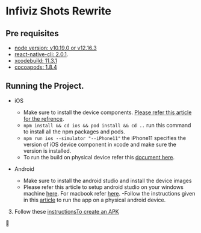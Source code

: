 # Infiviz Shots Rewrite


## Pre requisites

- [node version: v10.19.0 or v12.16.3](https://docs.npmjs.com/downloading-and-installing-node-js-and-npm)
- [react-native-cli: 2.0.1](https://www.npmjs.com/package/react-native-cli).
- [xcodebuild: 11.3.1](https://developer.apple.com/xcode/)
- [cocoapods: 1.8.4](https://guides.cocoapods.org/using/getting-started.html)

## Running the Project.
   - iOS 
      - Make sure to install the device components. [Please refer this article for the refrence](https://medium.com/@hacknicity/working-with-multiple-versions-of-xcode-e331c01aa6bc).
      - ```npm install && cd ios && pod install && cd ..``` run this command to install all the npm packages and pods.
      - ```npm run ios --simulator "--iPhone11"``` the iPhone11 specifies the version of iOS device component in xcode and make sure the version is installed.
      - To run the build on physical device refer this [document here](https://reactnative.dev/docs/running-on-device).
   
   - Android
      - Make sure to install the android studio and install the device images
      - Please refer this article to setup android studio on your windows machine [here](https://codeburst.io/setting-up-development-environment-using-react-native-on-windows-dd240e69f776). For macbook refer [here](https://medium.com/@randerson112358/setup-react-native-environment-for-ios-97bf7faadf77).
      -Follow the instructions given in this [article](https://reactnative.dev/docs/running-on-device) to run the app on a physical android device. 

3. Follow these [instructionsTo create an APK](https://medium.com/@hasangi/making-a-signed-apk-for-your-react-native-application-98e8529678db)


:runner:
